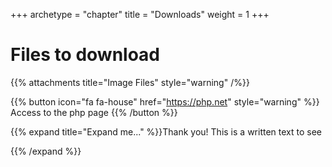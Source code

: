 

+++
archetype = "chapter"
title = "Downloads"
weight = 1
+++

# Files to download
{{% attachments title="Image Files" style="warning" /%}}


{{% button icon="fa fa-house" href="https://php.net" style="warning" %}} Access to the php page
{{% /button %}}


{{% expand title="Expand me..." %}}Thank you!
This is a written text to see

{{% /expand %}}